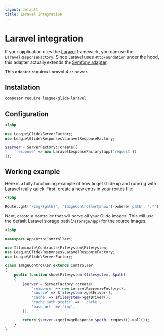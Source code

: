 ```yaml
---
layout: default
title: Laravel integration
---
```


# Laravel integration

If your application uses the [Laravel](https://laravel.com/) framework, you can use the `LaravelResponseFactory`. Since Laravel uses `HttpFoundation` under the hood, this adapter actually extends the [Symfony adapter](/1.0/config/integrations/symfony/).

<p class="message-notice">This adapter requires Laravel 4 or newer.</p>

## Installation

~~~ bash
composer require league/glide-laravel
~~~

## Configuration

~~~ php
<?php

use League\Glide\ServerFactory;
use League\Glide\Responses\LaravelResponseFactory;

$server = ServerFactory::create([
    'response' => new LaravelResponseFactory(app('request'))
]);
~~~

## Working example

Here is a fully functioning example of how to get Glide up and running with Laravel really quick. First, create a new entry in your routes file:

~~~ php
<?php

Route::get('/img/{path}', 'ImageController@show')->where('path', '.*');
~~~

Next, create a controller that will serve all your Glide images. This will use the default Laravel storage path (`/storage/app`) for the source images.

~~~ php
<?php

namespace App\Http\Controllers;

use Illuminate\Contracts\Filesystem\Filesystem;
use League\Glide\Responses\LaravelResponseFactory;
use League\Glide\ServerFactory;

class ImageController extends Controller
{
    public function show(Filesystem $filesystem, $path)
    {
        $server = ServerFactory::create([
            'response' => new LaravelResponseFactory(),
            'source' => $filesystem->getDriver(),
            'cache' => $filesystem->getDriver(),
            'cache_path_prefix' => '.cache',
            'base_url' => 'img',
        ]);

        return $server->getImageResponse($path, request()->all());
    }
}
~~~
